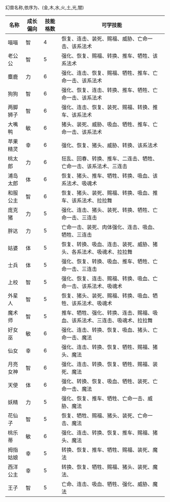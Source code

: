 幻兽名称,依序为、(金,木,水,火,土,光,闇)

|名称|成长偏向|技能格数|可学技能|
|---|---|---|---|
|喵喵|智|4|恢复、连击、装死、赐福、威胁、亡命一击、该系法术|
|老公公|智|5|强化、恢复、赐福、转换、推车、牺牲、该系法术|
|麋鹿|力|6|强化、连击、恢复、赐福、牺牲、推车、亡命一击、该系法术|
|狗狗|智|6|强化、恢复、连击、转换、推车、牺牲、亡命一击、该系法术|
|两脚狮子|智|6|强化、连击、恢复、装死、赐福、转换、推车、该系法术|
|大嘴鸭|敏|6|猪头、装死、威胁、吸血、牺牲、推车、亡命一击、该系法术|
|苹果精灵|幸|6|强化、恢复、猪头、威胁、转换、该系法术|
|桃太郎|力|6|狂乱、回春、转换、推车、二连击、牺牲、亡命一击、该系法术、三连击|
|浦岛太郎|体|6|恢复、猪头、推车、牺牲、转换、吸血、该系法术、吸魂术|
|和服公主|智|6|恢复、猪头、装死、赐福、转换、吸血、推车、该系法术、拉拉舞|
|庞克猪|力|5|强化、连击、猪头、装死、转换、牺牲、亡命一击、三连击|
|胖达|力|5|亡命一击、装死、肉体强化、连击、吸血、牺牲、三连击|
|姑婆|体|5|恢复、转换、吸血、连击、装死、威胁、猪头、各系法术、吸魂术、拉拉舞|
|士兵|体|5|强化、恢复、转换、吸血、推车、牺牲、亡命一击、三连击|
|上校|智|5|强化、恢复、连击、赐福、转换、吸血、亡命一击、该系法术、吸魂术|
|外星人|智|5|恢复、猪头、装死、赐福、转换、吸血、牺牲、该系法术、吸魂术|
|魔术师|智|5|推车、牺牲、强化、转换、连击、赐福、吸血、该系法术、三连击、吸魂术、拉拉舞|
|好女巫|敏|6|强化、连击、转换、恢复、吸血、猪头、亡命一击、魔法|
|仙女|幸|6|强化、连击、转换、恢复、牺牲、赐福、猪头、魔法|
|月亮女神|智|6|强化、连击、转换、恢复、牺牲、赐福、装死、魔法|
|天使|体|6|强化、转换、恢复、吸血、牺牲、装死、亡命一击、魔法|
|妖精|力|5|强化、恢复、推车、牺牲、亡命一击、威胁、魔法|
|花仙子|智|5|恢复、牺牲、赐福、猪头、装死、亡命一击、魔法|
|桃乐蒂|敏|6|强化、连击、转换、恢复、推车、赐福、猪头、魔法|
|拇指姑娘|幸|5|转换、恢复、推车、牺牲、赐福、装死、魔法|
|西洋公主|幸|5|转换、恢复、牺牲、赐福、猪头、装死、魔法、|
|王子|智|5|亡命、连击、吸血、牺牲、强化、威胁、魔法|
